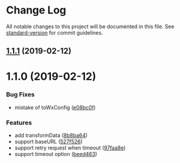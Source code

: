 # Change Log

All notable changes to this project will be documented in this file. See [standard-version](https://github.com/conventional-changelog/standard-version) for commit guidelines.

<a name="1.1.1"></a>
## [1.1.1](https://github.com/TOC-TEAM/miniapp-axios/compare/v1.1.0...v1.1.1) (2019-02-12)



<a name="1.1.0"></a>
# 1.1.0 (2019-02-12)


### Bug Fixes

* mistake of toWxConfig ([e08bc0f](https://github.com/TOC-TEAM/miniapp-axios/commit/e08bc0f))


### Features

* add transformData ([8b8ba64](https://github.com/TOC-TEAM/miniapp-axios/commit/8b8ba64))
* support baseURL ([527f526](https://github.com/TOC-TEAM/miniapp-axios/commit/527f526))
* support retry request when timeout ([97faa8e](https://github.com/TOC-TEAM/miniapp-axios/commit/97faa8e))
* support timeout option ([beed463](https://github.com/TOC-TEAM/miniapp-axios/commit/beed463))
